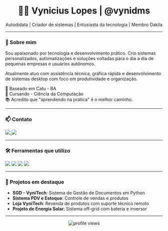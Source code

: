 <h1 align="center">👨‍💻 Vynicius Lopes | @vynidms</h1>

<p align="center">
  Autodidata | Criador de sistemas | Entusiasta da tecnologia | Membro Dakila
</p>

---

### 🚀 Sobre mim

Sou apaixonado por tecnologia e desenvolvimento prático. Crio sistemas personalizados, automatizações e soluções voltadas para o dia a dia de pequenas empresas e usuários autônomos.  

Atualmente atuo com assistência técnica, gráfica rápida e desenvolvimento de sistemas desktop com foco em produtividade e organização.  

📍 Baseado em Catu - BA  
🧠 Cursando - Ciência da Computação  
📚 Acredito que "aprendendo na prática" é o melhor caminho.  

---


### 📫 Contato

<p>
  <a href="https://wa.me/71984074610">
    <img src="https://img.shields.io/badge/Whatsapp-25D366?style=for-the-badge&logo=whatsapp&logoColor=white" />
  </a>
  <a href="https://www.instagram.com/vynidms/">
    <img src="https://img.shields.io/badge/Instagram-E4405F?style=for-the-badge&logo=instagram&logoColor=white" />
  </a>
</p>

---


### 🛠️ Ferramentas que utilizo

<p>
  <img src="https://img.shields.io/badge/-Python-3776AB?style=for-the-badge&logo=python&logoColor=white" />
  <img src="https://img.shields.io/badge/-SQLite-003B57?style=for-the-badge&logo=sqlite&logoColor=white" />
  <img src="https://img.shields.io/badge/-DB%20Browser-4A90E2?style=for-the-badge&logo=sqlite&logoColor=white" />
  <img src="https://img.shields.io/badge/-QtDesigner-41CD52?style=for-the-badge&logo=qt&logoColor=white" />
</p>


---

### 📌 Projetos em destaque

- **SGD - VyniTech**: Sistema de Gestão de Documentos em Python
- **Sistema PDV e Estoque**: Controle de vendas e produtos
- **Loja VyniTech**: Revenda de produtos com suporte técnico remoto
- **Projeto de Energia Solar**: Sistema off-grid com bateria e inversor

---

<p align="center">
  <img src="https://komarev.com/ghpvc/?username=vynidms&style=flat-square&color=blue" alt="profile views" />
</p>
